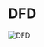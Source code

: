 # DFD
 


![DFD](https://cloud.githubusercontent.com/assets/15002708/11697818/2d741e2a-9e81-11e5-909b-d3f6e1301d97.png)


